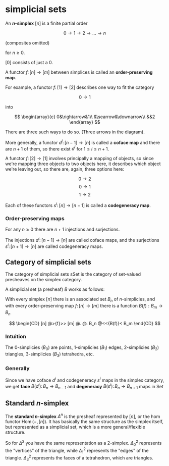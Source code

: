 # simplicial sets

An **$n$-simplex** $[n]$ is a finite partial order 

$$ 0 \longrightarrow 1 \longrightarrow 2 \longrightarrow \ldots \longrightarrow n $$

(composites omitted)

for $n \geq 0$.

$[0]$ consists of just a $0$.

A functor $f\colon [n] \to [m]$ between simplices is called an **order-preserving map**.

For example, a functor $f\colon [1] \to [2]$ describes one way to fit the category

$$ 0 \longrightarrow 1 $$

into

$$
\begin{array}{c}
0&\rightarrow&1\\
&\searrow&\downarrow\\
&&2
\end{array}
$$

There are three such ways to do so. (Three arrows in the diagram).

More generally, a functor $d^i\colon [n-1] \to [n]$ is called a **coface map** and there are $n + 1$ of them, so there exist $d^i$ for $1 \leq i \leq n + 1$.

A functor $f\colon [2] \to [1]$ involves principally a mapping of objects, so since we're mapping three objects to two objects here, it describes which object we're leaving out, so there are, again, three options here:

$$ 0 \longrightarrow 2 $$
$$ 0 \longrightarrow 1 $$
$$ 1 \longrightarrow 2 $$

Each of these functors $s^i\colon [n] \to [n-1]$ is called a **codegeneracy map**.

### Order-preserving maps

For any $n \geq 0$ there are $n+1$ injections and surjections.

The injections $d^i\colon [n-1] \to [n]$ are called coface maps, and the surjections $s^i\colon [n+1] \to [n]$ are called codegeneracy maps.

## Category of simplicial sets

The category of simplicial sets $\mathrm{sSet}$ is the category of set-valued presheaves on the simplex category.

A simplicial set (a presheaf) $B$ works as follows:

With every simplex $[n]$ there is an associated set $B_n$ of $n$-simplicies, and with every order-preserving map $f\colon [n] \to [m]$ there is a function $B(f): B_m \to B_n$

$$
\begin{CD}
[n] @>{f}>> [m] 
@. @. 
B_n @<<{B(f)}< B_m
\end{CD}
$$

### Intuition

The $0$-simplicies ($B_0$) are points, $1$-simplicies ($B_1$) edges, $2$-simplicies ($B_2$) triangles, $3$-simplicies ($B_3$) tetrahedra, etc.

### Generally

Since we have coface $d^i$ and codegeneracy $s^i$ maps in the simplex category, we get **face** $B(d^i)\colon B_n \to B_{n-1}$ and **degeneracy** $B(s^i)\colon B_n \to B_{n+1}$ maps in $\mathrm{Set}$

## Standard $n$-simplex

The **standard $n$-simplex** $\Delta^n$ is the presheaf represented by $[n]$, or the hom functor $\operatorname{Hom}(-, [n])$. It has basically the same structure as the simplex itself, but represented as a simplicial set, which is a more general/flexible structure.

So for $\Delta^2$ you have the same representation as a $2$-simplex. $\Delta^2_0$ represents the "vertices" of the triangle, while $\Delta^2_1$ represents the "edges" of the triangle. $\Delta^2_3$ represents the faces of a tetrahedron, which are triangles. 